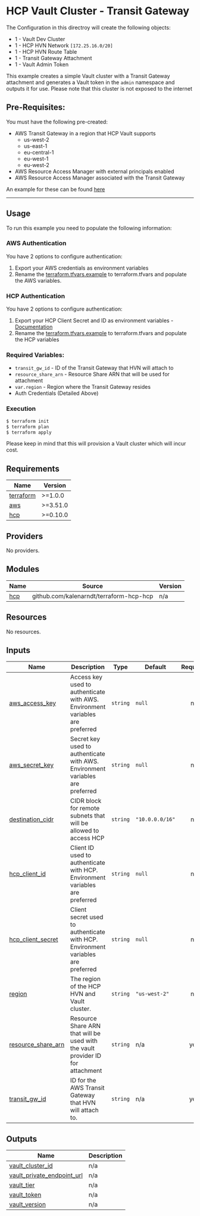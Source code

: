 # HCP Vault Cluster - Transit Gateway

The Configuration in this directroy will create the following objects:

- 1 - Vault Dev Cluster
- 1 - HCP HVN Network `[172.25.16.0/20]`
- 1 - HCP HVN Route Table  
- 1 - Transit Gateway Attachment
- 1 - Vault Admin Token 


This example creates a simple Vault cluster with a Transit Gateway attachment and generates a Vault token in the `admin` namespace and outputs it for use. Please note that this cluster is not exposed to the internet

## Pre-Requisites:
You must have the following pre-created:
- AWS Transit Gateway in a region that HCP Vault supports
  - us-west-2
  - us-east-1
  - eu-central-1
  - eu-west-1
  - eu-west-2
- AWS Resource Access Manager with external principals enabled
- AWS Resource Access Manager associated with the Transit Gateway

An example for these can be found [here]()

---
## Usage

To run this example you need to populate the following information:

### AWS Authentication
You have 2 options to configure authentication:

1. Export your AWS credentials as environment variables 
2. Rename the [terraform.tfvars.example](/terraform.tfvars.example) to terraform.tfvars and populate the AWS variables.

### HCP Authentication
You have 2 options to configure authentication:
1. Export your HCP Client Secret and ID as environment variables - [Documentation](https://registry.terraform.io/providers/hashicorp/hcp/latest/docs/guides/auth)
2. Rename the [terraform.tfvars.example](/terraform.tfvars.example) to terraform.tfvars and populate the HCP variables

### Required Variables:
- `transit_gw_id` - ID of the Transit Gateway that HVN will attach to
- `resource_share_arn` - Resource Share ARN that will be used for attachment
- `var.region` - Region where the Transit Gateway resides
- Auth Credentials (Detailed Above)


### Execution

```bash
$ terraform init
$ terraform plan
$ terraform apply
```

Please keep in mind that this will provision a Vault cluster which will incur cost. <!-- BEGINNING OF PRE-COMMIT-TERRAFORM DOCS HOOK -->
## Requirements

| Name | Version |
|------|---------|
| <a name="requirement_terraform"></a> [terraform](#requirement\_terraform) | >=1.0.0 |
| <a name="requirement_aws"></a> [aws](#requirement\_aws) | >=3.51.0 |
| <a name="requirement_hcp"></a> [hcp](#requirement\_hcp) | >=0.10.0 |

## Providers

No providers.

## Modules

| Name | Source | Version |
|------|--------|---------|
| <a name="module_hcp"></a> [hcp](#module\_hcp) | github.com/kalenarndt/terraform-hcp-hcp | n/a |

## Resources

No resources.

## Inputs

| Name | Description | Type | Default | Required |
|------|-------------|------|---------|:--------:|
| <a name="input_aws_access_key"></a> [aws\_access\_key](#input\_aws\_access\_key) | Access key used to authenticate with AWS. Environment variables are preferred | `string` | `null` | no |
| <a name="input_aws_secret_key"></a> [aws\_secret\_key](#input\_aws\_secret\_key) | Secret key used to authenticate with AWS. Environment variables are preferred | `string` | `null` | no |
| <a name="input_destination_cidr"></a> [destination\_cidr](#input\_destination\_cidr) | CIDR block for remote subnets that will be allowed to access HCP | `string` | `"10.0.0.0/16"` | no |
| <a name="input_hcp_client_id"></a> [hcp\_client\_id](#input\_hcp\_client\_id) | Client ID used to authenticate with HCP. Environment variables are preferred | `string` | `null` | no |
| <a name="input_hcp_client_secret"></a> [hcp\_client\_secret](#input\_hcp\_client\_secret) | Client secret used to authenticate with HCP. Environment variables are preferred | `string` | `null` | no |
| <a name="input_region"></a> [region](#input\_region) | The region of the HCP HVN and Vault cluster. | `string` | `"us-west-2"` | no |
| <a name="input_resource_share_arn"></a> [resource\_share\_arn](#input\_resource\_share\_arn) | Resource Share ARN that will be used with the vault provider ID for attachment | `string` | n/a | yes |
| <a name="input_transit_gw_id"></a> [transit\_gw\_id](#input\_transit\_gw\_id) | ID for the AWS Transit Gateway that HVN will attach to. | `string` | n/a | yes |

## Outputs

| Name | Description |
|------|-------------|
| <a name="output_vault_cluster_id"></a> [vault\_cluster\_id](#output\_vault\_cluster\_id) | n/a |
| <a name="output_vault_private_endpoint_url"></a> [vault\_private\_endpoint\_url](#output\_vault\_private\_endpoint\_url) | n/a |
| <a name="output_vault_tier"></a> [vault\_tier](#output\_vault\_tier) | n/a |
| <a name="output_vault_token"></a> [vault\_token](#output\_vault\_token) | n/a |
| <a name="output_vault_version"></a> [vault\_version](#output\_vault\_version) | n/a |
<!-- END OF PRE-COMMIT-TERRAFORM DOCS HOOK -->
